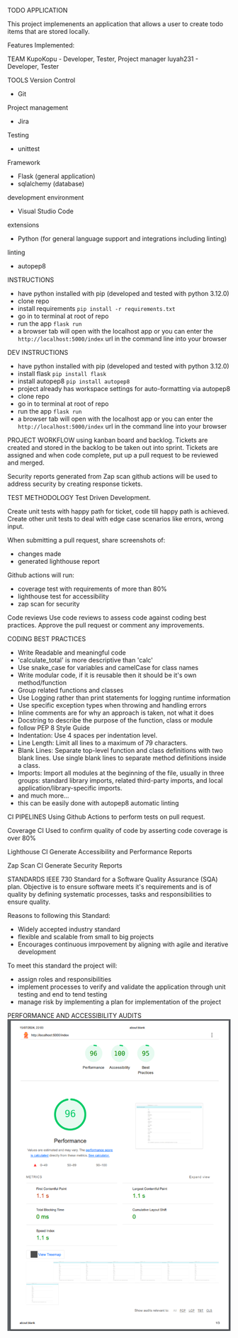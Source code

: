 TODO APPLICATION

This project implemenents an application that allows a user to create todo items that are stored locally.

Features Implemented:


TEAM
KupoKopu - Developer, Tester, Project manager
luyah231 - Developer, Tester

TOOLS
Version Control
- Git

Project management
- Jira

Testing
- unittest

Framework
- Flask (general application)
- sqlalchemy (database)

development environment
- Visual Studio Code

extensions
- Python (for general language support and integrations including linting)

linting
- autopep8

INSTRUCTIONS
- have python installed with pip (developed and tested with python 3.12.0)
- clone repo
- install requirements `pip install -r requirements.txt`
- go in to terminal at root of repo
- run the app `flask run`
- a browser tab will open with the localhost app or you can enter the `http://localhost:5000/index` url in the command line into your browser

DEV INSTRUCTIONS
- have python installed with pip (developed and tested with python 3.12.0)
- install flask `pip install flask`
- install autopep8 `pip install autopep8`
 - project already has workspace settings for auto-formatting via autopep8
- clone repo
- go in to terminal at root of repo
- run the app `flask run`
- a browser tab will open with the localhost app or you can enter the `http://localhost:5000/index` url in the command line into your browser

PROJECT WORKFLOW
using kanban board and backlog. Tickets are created and stored in the backlog to be taken out into sprint.
Tickets are assigned and when code complete, put up a pull request to be reviewed and merged.

Security reports generated from Zap scan github actions will be used to address security by creating response tickets.

TEST METHODOLOGY
Test Driven Development.

Create unit tests with happy path for ticket, code till happy path is achieved.
Create other unit tests to deal with edge case scenarios like errors, wrong input.

When submitting a pull request, share screenshots of:
- changes made
- generated lighthouse report

Github actions will run:
- coverage test with requirements of more than 80%
- lighthouse test for accessibility
- zap scan for security

Code reviews
Use code reviews to assess code against coding best practices. Approve the pull request or comment any improvements.

CODING BEST PRACTICES
- Write Readable and meaningful code
 - 'calculate_total' is more descriptive than 'calc'
- Use snake_case for variables and camelCase for class names
- Write modular code, if it is reusable then it should be it's own method/function
- Group related functions and classes
- Use Logging rather than print statements for logging runtime information
- Use specific exception types when throwing and handling errors
- Inline comments are for why an approach is taken, not what it does
- Docstring to describe the purpose of the function, class or module
- follow PEP 8 Style Guide
 - Indentation: Use 4 spaces per indentation level.
 - Line Length: Limit all lines to a maximum of 79 characters.
 - Blank Lines: Separate top-level function and class definitions with two blank lines. Use single blank lines to separate method definitions inside a class.
 - Imports: Import all modules at the beginning of the file, usually in three groups: standard library imports, related third-party imports, and local application/library-specific imports.
 - and much more...
 - this can be easily done with autopep8 automatic linting

CI PIPELINES
Using Github Actions to perform tests on pull request.

Coverage CI
Used to confirm quality of code by asserting code coverage is over 80%

Lighthouse CI
Generate Accessibility and Performance Reports

Zap Scan CI
Generate Security Reports

STANDARDS
IEEE 730
Standard for a Software Quality Assurance (SQA) plan.
Objective is to ensure software meets it's requirements and is of quality by defining systematic processes, tasks and responsibilities to ensure quality.

Reasons to following this Standard:
- Widely accepted industry standard
- flexible and scalable from small to big projects
- Encourages continuous imrpovement by aligning with agile and iterative development

To meet this standard the project will:
- assign roles and responsibilities
- implement processes to verify and validate the application through unit testing and end to tend testing
- manage risk by implementing a plan for implementation of the project

PERFORMANCE AND ACCESSIBILITY AUDITS
![alt text](accessibility-and-performance-audit.png)